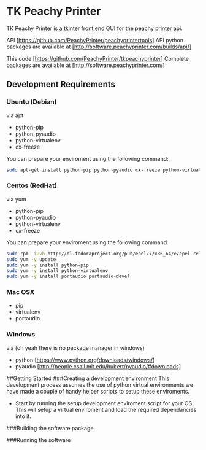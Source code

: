 # TK Peachy Printer
TK Peachy Printer is a tkinter front end GUI for the peachy printer api. 

API [https://github.com/PeachyPrinter/peachyprintertools]
API python packages are available at [http://software.peachyprinter.com/builds/api/]

This code [https://github.com/PeachyPrinter/tkpeachyprinter]
Complete packages are available at [http://software.peachyprinter.com/]

## Development Requirements
### Ubuntu (Debian)
via apt
 - python-pip
 - python-pyaudio
 - python-virtualenv
 - cx-freeze

You can prepare your enviroment using the following command:
```sh
sudo apt-get install python-pip python-pyaudio cx-freeze python-virtualenv
```

### Centos (RedHat)
via yum
 - python-pip
 - python-pyaudio
 - python-virtualenv
 - cx-freeze

 You can prepare your enviroment using the following command:
```sh
sudo rpm -iUvh http://dl.fedoraproject.org/pub/epel/7/x86_64/e/epel-release-7-5.noarch.rpm
sudo yum -y update
sudo yum -y install python-pip
sudo yum -y install python-virtualenv
sudo yum -y install portaudio portaudio-devel
```

### Mac OSX
 - pip
 - virtualenv
 - portaudio

### Windows
via (oh yeah there is no package manager in windows)
 - python [https://www.python.org/downloads/windows/]
 - pyaudio [http://people.csail.mit.edu/hubert/pyaudio/#downloads]

##Getting Started
###Creating a development environment
This development process assumes the use of python virtual environments we have made a couple of handy helper scripts to setup these enviroments.
 - Start by running the setup development enviroment script for your OS. This will setup a virtual enviroment and load the required dependancies into it.

###Building the software package.

###Running the software



